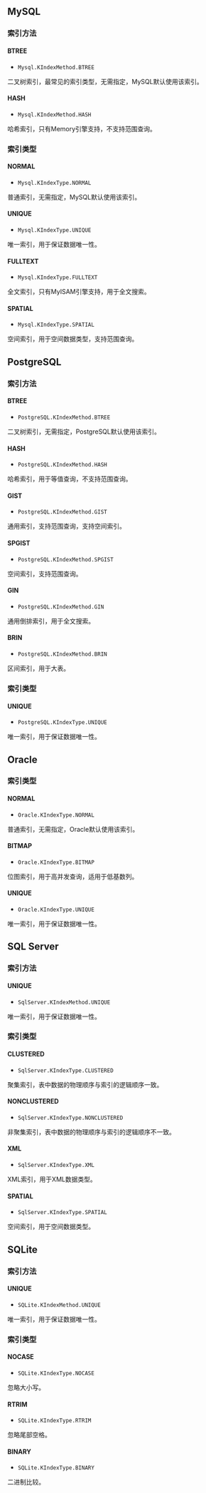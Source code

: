 ## MySQL

### 索引方法

#### BTREE

- `Mysql.KIndexMethod.BTREE`

二叉树索引，最常见的索引类型，无需指定，MySQL默认使用该索引。

#### HASH

- `Mysql.KIndexMethod.HASH`

哈希索引，只有Memory引擎支持，不支持范围查询。

### 索引类型

#### NORMAL

- `Mysql.KIndexType.NORMAL`

普通索引，无需指定，MySQL默认使用该索引。

#### UNIQUE

- `Mysql.KIndexType.UNIQUE`

唯一索引，用于保证数据唯一性。

#### FULLTEXT

- `Mysql.KIndexType.FULLTEXT`

全文索引，只有MyISAM引擎支持，用于全文搜索。

#### SPATIAL

- `Mysql.KIndexType.SPATIAL`

空间索引，用于空间数据类型，支持范围查询。

## PostgreSQL

### 索引方法

#### BTREE

- `PostgreSQL.KIndexMethod.BTREE`

二叉树索引，无需指定，PostgreSQL默认使用该索引。

#### HASH

- `PostgreSQL.KIndexMethod.HASH`

哈希索引，用于等值查询，不支持范围查询。

#### GIST

- `PostgreSQL.KIndexMethod.GIST`

通用索引，支持范围查询，支持空间索引。

#### SPGIST

- `PostgreSQL.KIndexMethod.SPGIST`

空间索引，支持范围查询。

#### GIN

- `PostgreSQL.KIndexMethod.GIN`

通用倒排索引，用于全文搜索。

#### BRIN

- `PostgreSQL.KIndexMethod.BRIN`

区间索引，用于大表。

### 索引类型

#### UNIQUE

- `PostgreSQL.KIndexType.UNIQUE`

唯一索引，用于保证数据唯一性。

## Oracle

### 索引类型

#### NORMAL

- `Oracle.KIndexType.NORMAL`

普通索引，无需指定，Oracle默认使用该索引。

#### BITMAP

- `Oracle.KIndexType.BITMAP`

位图索引，用于高并发查询，适用于低基数列。

#### UNIQUE

- `Oracle.KIndexType.UNIQUE`

唯一索引，用于保证数据唯一性。

## SQL Server

### 索引方法

#### UNIQUE

- `SqlServer.KIndexMethod.UNIQUE`

唯一索引，用于保证数据唯一性。

### 索引类型

#### CLUSTERED

- `SqlServer.KIndexType.CLUSTERED`

聚集索引，表中数据的物理顺序与索引的逻辑顺序一致。

#### NONCLUSTERED

- `SqlServer.KIndexType.NONCLUSTERED`

非聚集索引，表中数据的物理顺序与索引的逻辑顺序不一致。

#### XML

- `SqlServer.KIndexType.XML`

XML索引，用于XML数据类型。

#### SPATIAL

- `SqlServer.KIndexType.SPATIAL`

空间索引，用于空间数据类型。

## SQLite

### 索引方法

#### UNIQUE

- `SQLite.KIndexMethod.UNIQUE`

唯一索引，用于保证数据唯一性。

### 索引类型

#### NOCASE

- `SQLite.KIndexType.NOCASE`

忽略大小写。

#### RTRIM

- `SQLite.KIndexType.RTRIM`

忽略尾部空格。

#### BINARY

- `SQLite.KIndexType.BINARY`

二进制比较。



